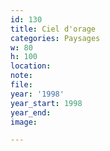 ```yaml
---
id: 130
title: Ciel d'orage
categories: Paysages
w: 80
h: 100
location:
note:
file:
year: '1998'
year_start: 1998
year_end:
image:

---
```

